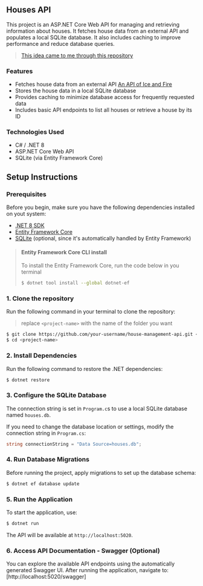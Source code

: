 ## Houses API
This project is an ASP.NET Core Web API for managing and retrieving information about houses. It fetches house data from an external API and populates a local SQLite database. It also includes caching to improve performance and reduce database queries.

>[This idea came to me through this repository](https://github.com/jogarriot/prova-2024/blob/master/test1/README.md)

### Features
- Fetches house data from an external API [An API of Ice and Fire](https://anapioficeandfire.com/)
- Stores the house data in a local SQLite database
- Provides caching to minimize database access for frequently requested data
- Includes basic API endpoints to list all houses or retrieve a house by its ID

### Technologies Used
- C# / .NET 8
- ASP.NET Core Web API
- SQLite (via Entity Framework Core)

## Setup Instructions

### Prerequisites
Before you begin, make sure you have the following dependencies installed on yout system:
- [.NET 8 SDK](https://dotnet.microsoft.com/pt-br/download/dotnet/8.0)
- [Entity Framework Core](#entity-framework-core-cli-install)
- [SQLite](https://www.sqlite.org/) (optional, since it's automatically handled by Entity Framework)


> #### Entity Framework Core CLI install
> To install the Entity Framework Core, run the code below in you terminal
> ```bash 
> $ dotnet tool install --global dotnet-ef
> ````


### 1. Clone the repository
Run the following command in your terminal to clone the repository:
> replace `<project-name>` with the name of the folder you want
```bash
$ git clone https://github.com/your-username/house-management-api.git <project-name>
$ cd <project-name>
```

### 2. Install Dependencies
Run the following command to restore the .NET dependencies:
```bash
$ dotnet restore
```


### 3. Configure the SQLite Database
The connection string is set in `Program.c`s to use a local SQLite database named `houses.db`.

If you need to change the database location or settings, modify the connection string in `Program.cs`:
```csharp
string connectionString = "Data Source=houses.db";
```

### 4. Run Database Migrations
Before running the project, apply migrations to set up the database schema:
```bash
$ dotnet ef database update
```

### 5. Run the Application
To start the application, use:
```bash
$ dotnet run
```
The API will be available at `http://localhost:5020`.

### 6. Access API Documentation - Swagger (Optional)
You can explore the available API endpoints using the automatically generated Swagger UI. After running the application, navigate to: [http://localhost:5020/swagger]